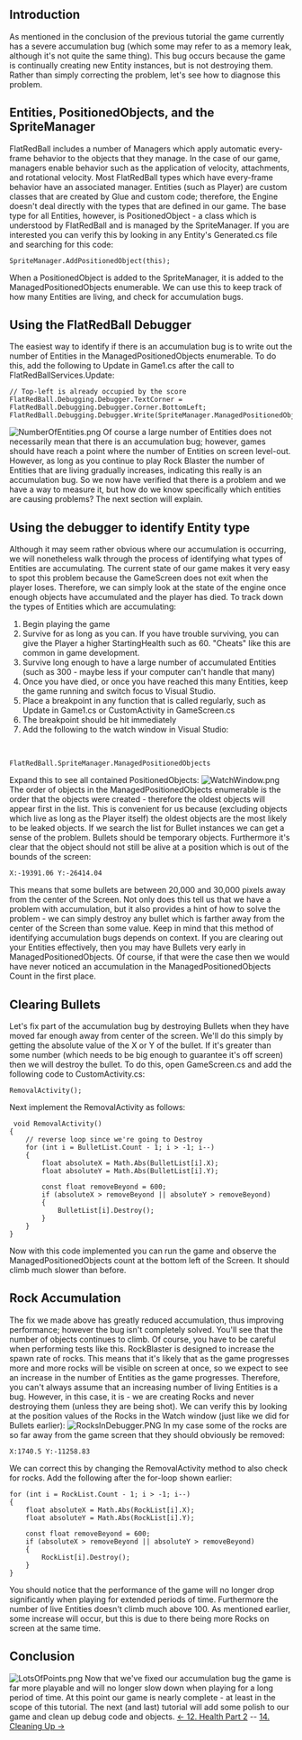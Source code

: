 ## Introduction

As mentioned in the conclusion of the previous tutorial the game currently has a severe accumulation bug (which some may refer to as a memory leak, although it's not quite the same thing). This bug occurs because the game is continually creating new Entity instances, but is not destroying them. Rather than simply correcting the problem, let's see how to diagnose this problem.

## Entities, PositionedObjects, and the SpriteManager

FlatRedBall includes a number of Managers which apply automatic every-frame behavior to the objects that they manage. In the case of our game, managers enable behavior such as the application of velocity, attachments, and rotational velocity. Most FlatRedBall types which have every-frame behavior have an associated manager. Entities (such as Player) are custom classes that are created by Glue and custom code; therefore, the Engine doesn't deal directly with the types that are defined in our game. The base type for all Entities, however, is PositionedObject - a class which is understood by FlatRedBall and is managed by the SpriteManager. If you are interested you can verify this by looking in any Entity's Generated.cs file and searching for this code:

    SpriteManager.AddPositionedObject(this);

When a PositionedObject is added to the SpriteManager, it is added to the ManagedPositionedObjects enumerable. We can use this to keep track of how many Entities are living, and check for accumulation bugs.

## Using the FlatRedBall Debugger

The easiest way to identify if there is an accumulation bug is to write out the number of Entities in the ManagedPositionedObjects enumerable. To do this, add the following to Update in Game1.cs after the call to FlatRedBallServices.Update:

    // Top-left is already occupied by the score
    FlatRedBall.Debugging.Debugger.TextCorner = FlatRedBall.Debugging.Debugger.Corner.BottomLeft;
    FlatRedBall.Debugging.Debugger.Write(SpriteManager.ManagedPositionedObjects.Count);

![NumberOfEntities.png](/media/migrated_media-NumberOfEntities.png) Of course a large number of Entities does not necessarily mean that there is an accumulation bug; however, games should have reach a point where the number of Entities on screen level-out. However, as long as you continue to play Rock Blaster the number of Entities that are living gradually increases, indicating this really is an accumulation bug. So we now have verified that there is a problem and we have a way to measure it, but how do we know specifically which entities are causing problems? The next section will explain.

## Using the debugger to identify Entity type

Although it may seem rather obvious where our accumulation is occurring, we will nonetheless walk through the process of identifying what types of Entities are accumulating. The current state of our game makes it very easy to spot this problem because the GameScreen does not exit when the player loses. Therefore, we can simply look at the state of the engine once enough objects have accumulated and the player has died. To track down the types of Entities which are accumulating:

1.  Begin playing the game
2.  Survive for as long as you can. If you have trouble surviving, you can give the Player a higher StartingHealth such as 60. "Cheats" like this are common in game development.
3.  Survive long enough to have a large number of accumulated Entities (such as 300 - maybe less if your computer can't handle that many)
4.  Once you have died, or once you have reached this many Entities, keep the game running and switch focus to Visual Studio.
5.  Place a breakpoint in any function that is called regularly, such as Update in Game1.cs or CustomActivity in GameScreen.cs
6.  The breakpoint should be hit immediately
7.  Add the following to the watch window in Visual Studio:

&nbsp;

    FlatRedBall.SpriteManager.ManagedPositionedObjects

Expand this to see all contained PositionedObjects: ![WatchWindow.png](/media/migrated_media-WatchWindow.png) The order of objects in the ManagedPositionedObjects enumerable is the order that the objects were created - therefore the oldest objects will appear first in the list. This is convenient for us because (excluding objects which live as long as the Player itself) the oldest objects are the most likely to be leaked objects. If we search the list for Bullet instances we can get a sense of the problem. Bullets should be temporary objects. Furthermore it's clear that the object should not still be alive at a position which is out of the bounds of the screen:

    X:-19391.06 Y:-26414.04

This means that some bullets are between 20,000 and 30,000 pixels away from the center of the Screen. Not only does this tell us that we have a problem with accumulation, but it also provides a hint of how to solve the problem - we can simply destroy any bullet which is farther away from the center of the Screen than some value. Keep in mind that this method of identifying accumulation bugs depends on context. If you are clearing out your Entities effectively, then you may have Bullets very early in ManagedPositionedObjects. Of course, if that were the case then we would have never noticed an accumulation in the ManagedPositionedObjects Count in the first place.

## Clearing Bullets

Let's fix part of the accumulation bug by destroying Bullets when they have moved far enough away from center of the screen. We'll do this simply by getting the absolute value of the X or Y of the bullet. If it's greater than some number (which needs to be big enough to guarantee it's off screen) then we will destroy the bullet. To do this, open GameScreen.cs and add the following code to CustomActivity.cs:

    RemovalActivity();

Next implement the RemovalActivity as follows:

     void RemovalActivity()
    {
        // reverse loop since we're going to Destroy
        for (int i = BulletList.Count - 1; i > -1; i--)
        {
            float absoluteX = Math.Abs(BulletList[i].X);
            float absoluteY = Math.Abs(BulletList[i].Y);

            const float removeBeyond = 600;
            if (absoluteX > removeBeyond || absoluteY > removeBeyond)
            {
                BulletList[i].Destroy();
            }
        }
    }

Now with this code implemented you can run the game and observe the ManagedPositionedObjects count at the bottom left of the Screen. It should climb much slower than before.

## Rock Accumulation

The fix we made above has greatly reduced accumulation, thus improving performance; however the bug isn't completely solved. You'll see that the number of objects continues to climb. Of course, you have to be careful when performing tests like this. RockBlaster is designed to increase the spawn rate of rocks. This means that it's likely that as the game progresses more and more rocks will be visible on screen at once, so we expect to see an increase in the number of Entities as the game progresses. Therefore, you can't always assume that an increasing number of living Entities is a bug. However, in this case, it is - we are creating Rocks and never destroying them (unless they are being shot). We can verify this by looking at the position values of the Rocks in the Watch window (just like we did for Bullets earlier): ![RocksInDebugger.PNG](/media/migrated_media-RocksInDebugger.PNG) In my case some of the rocks are so far away from the game screen that they should obviously be removed:

    X:1740.5 Y:-11258.83

We can correct this by changing the RemovalActivity method to also check for rocks. Add the following after the for-loop shown earlier:

    for (int i = RockList.Count - 1; i > -1; i--)
    {
        float absoluteX = Math.Abs(RockList[i].X);
        float absoluteY = Math.Abs(RockList[i].Y);

        const float removeBeyond = 600;
        if (absoluteX > removeBeyond || absoluteY > removeBeyond)
        {
            RockList[i].Destroy();
        }
    }

You should notice that the performance of the game will no longer drop significantly when playing for extended periods of time. Furthermore the number of live Entities doesn't climb much above 100. As mentioned earlier, some increase will occur, but this is due to there being more Rocks on screen at the same time.

## Conclusion

![LotsOfPoints.png](/media/migrated_media-LotsOfPoints.png) Now that we've fixed our accumulation bug the game is far more playable and will no longer slow down when playing for a long period of time. At this point our game is nearly complete - at least in the scope of this tutorial. The next (and last) tutorial will add some polish to our game and clean up debug code and objects. [\<- 12. Health Part 2](/documentation/tutorials/rock-blaster/tutorials-health-part-2.md "Tutorials:Rock Blaster:Health Part 2") -- [14. Cleaning Up -\>](/documentation/tutorials/rock-blaster/tutorials-cleaning-up.md "Tutorials:Rock Blaster:Cleaning Up")
